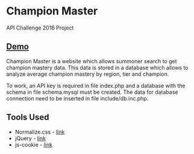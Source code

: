 # Champion Master
API Challenge 2016 Project

## [Demo](http://championmaster.tk)

Champion Master is a website which allows summoner search to get champion mastery data. This data is stored in a database which allows to analyze average champion mastery by region, tier and champion.

To work, an API key is required in file index.php and a database with the schema in file schema.mysql must be created. The data for database connection need to be inserted in file include/db.inc.php.

## Tools Used
- Normalize.css - [link](https://necolas.github.io/normalize.css/)
- jQuery - [link](https://jquery.com/)
- js-cookie - [link](https://github.com/js-cookie/js-cookie)
